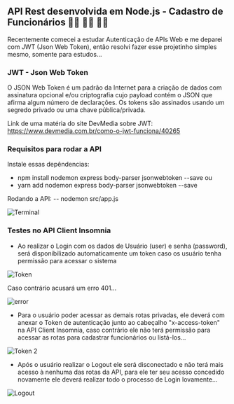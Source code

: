 ## API Rest desenvolvida em Node.js - Cadastro de Funcionários  👨‍💻 👨‍🔧 👩‍🔧

Recentemente comecei a estudar Autenticação de APIs Web e me deparei com JWT (Json Web Token), então resolvi fazer esse projetinho simples mesmo, somente para estudos...

### JWT - Json Web Token
O JSON Web Token é um padrão da Internet para a criação de dados com assinatura opcional e/ou criptografia cujo payload contém o JSON que afirma algum número de declarações. Os tokens são assinados usando um segredo privado ou uma chave pública/privada.

Link de uma matéria do site DevMedia sobre JWT: 
https://www.devmedia.com.br/como-o-jwt-funciona/40265

### Requisitos para rodar a API
Instale essas depêndencias:
- npm install nodemon express body-parser jsonwebtoken --save
ou
- yarn add nodemon express body-parser jsonwebtoken --save

Rodando a API:
-- nodemon src/app.js

![Terminal](https://user-images.githubusercontent.com/96146165/170122860-077a79d6-e578-41c8-bb95-71c27350d7ed.png)

### Testes no API Client Insomnia
- Ao realizar o Login com os dados de Usuário (user) e senha (password), será disponibilizado automaticamente um token caso os usuário tenha permissão para acessar o sistema

![Token](https://user-images.githubusercontent.com/96146165/170123599-3aeef456-39ce-4abe-a38b-31d250f06588.png)

Caso contrário acusará um erro 401...

![error](https://user-images.githubusercontent.com/96146165/170125272-08c5388a-5ba9-4d23-b334-d55deddd076e.png)

- Para o usuário poder acessar as demais rotas privadas, ele deverá com anexar o Token de autenticação junto ao cabeçalho "x-access-token" na API Client Insomnia, caso contrário ele não terá permissão para acessar as rotas para cadastrar funcionários ou listá-los...

![Token 2](https://user-images.githubusercontent.com/96146165/170124434-f58c7637-f11e-44c8-a052-c279609989fd.png)

- Após o usuário realizar o Logout ele será disconectado e não terá mais acesso à nenhuma das rotas da API, para ele ter seu acesso concedido novamente ele deverá realizar todo o processo de Login lovamente...

![Logout](https://user-images.githubusercontent.com/96146165/170124682-aa3c1cd0-f97b-43e0-96ae-b8aed164ba71.png)

